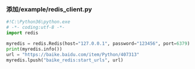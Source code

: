 ### 添加/example/redis\_client.py

```py
#!C:\Python36\python.exe
# -*- coding:utf-8 -*-
import redis

myredis = redis.Redis(host="127.0.0.1", password="123456", port=6379)
print(myredis.info())
url = "https://baike.baidu.com/item/Python/407313"
myredis.lpush("baike_redis:start_urls", url)
```



